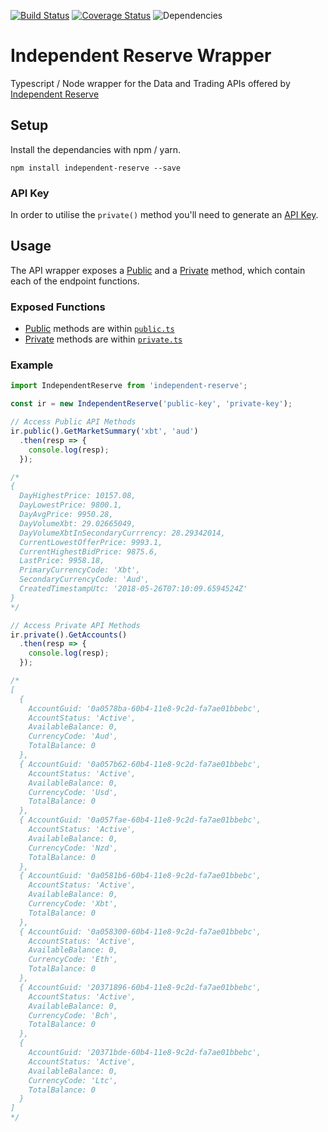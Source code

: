[![Build Status](https://travis-ci.org/sketchthat/independentreserve.svg?branch=master)](https://travis-ci.org/sketchthat/independentreserve) [![Coverage Status](https://coveralls.io/repos/github/sketchthat/independentreserve/badge.svg?branch=master)](https://coveralls.io/github/sketchthat/independentreserve?branch=master)
![Dependencies](https://david-dm.org/sketchthat/independentreserve.svg)

# Independent Reserve Wrapper

Typescript / Node wrapper for the Data and Trading APIs offered by [Independent Reserve](https://www.independentreserve.com)

## Setup

Install the dependancies with npm / yarn.

```
npm install independent-reserve --save
```

### API Key

In order to utilise the `private()` method you'll need to generate an [API Key](https://www.independentreserve.com/API#authentication).

## Usage

The API wrapper exposes a [Public](https://www.independentreserve.com/API#public) and a [Private](https://www.independentreserve.com/API#private) method, which contain each of the endpoint functions.

### Exposed Functions
- [Public](https://github.com/sketchthat/independentreserve/wiki/Public-Methods) methods are within [`public.ts`](https://github.com/sketchthat/independentreserve/blob/master/src/public.ts)
- [Private](https://github.com/sketchthat/independentreserve/wiki/Private-Methods) methods are within [`private.ts`](https://github.com/sketchthat/independentreserve/blob/master/src/private.ts)

### Example

```typescript
import IndependentReserve from 'independent-reserve';

const ir = new IndependentReserve('public-key', 'private-key');

// Access Public API Methods
ir.public().GetMarketSummary('xbt', 'aud')
  .then(resp => {
    console.log(resp);
  });

/*
{
  DayHighestPrice: 10157.08,
  DayLowestPrice: 9800.1,
  DayAvgPrice: 9950.28,
  DayVolumeXbt: 29.02665049,
  DayVolumeXbtInSecondaryCurrrency: 28.29342014,
  CurrentLowestOfferPrice: 9993.1,
  CurrentHighestBidPrice: 9875.6,
  LastPrice: 9958.18,
  PrimaryCurrencyCode: 'Xbt',
  SecondaryCurrencyCode: 'Aud',
  CreatedTimestampUtc: '2018-05-26T07:10:09.6594524Z'
}
*/

// Access Private API Methods
ir.private().GetAccounts()
  .then(resp => {
    console.log(resp);
  });

/*
[
  {
    AccountGuid: '0a0578ba-60b4-11e8-9c2d-fa7ae01bbebc',
    AccountStatus: 'Active',
    AvailableBalance: 0,
    CurrencyCode: 'Aud',
    TotalBalance: 0
  },
  { AccountGuid: '0a057b62-60b4-11e8-9c2d-fa7ae01bbebc',
    AccountStatus: 'Active',
    AvailableBalance: 0,
    CurrencyCode: 'Usd',
    TotalBalance: 0
  },
  { AccountGuid: '0a057fae-60b4-11e8-9c2d-fa7ae01bbebc',
    AccountStatus: 'Active',
    AvailableBalance: 0,
    CurrencyCode: 'Nzd',
    TotalBalance: 0
  },
  { AccountGuid: '0a0581b6-60b4-11e8-9c2d-fa7ae01bbebc',
    AccountStatus: 'Active',
    AvailableBalance: 0,
    CurrencyCode: 'Xbt',
    TotalBalance: 0
  },
  { AccountGuid: '0a058300-60b4-11e8-9c2d-fa7ae01bbebc',
    AccountStatus: 'Active',
    AvailableBalance: 0,
    CurrencyCode: 'Eth',
    TotalBalance: 0
  },
  { AccountGuid: '20371896-60b4-11e8-9c2d-fa7ae01bbebc',
    AccountStatus: 'Active',
    AvailableBalance: 0,
    CurrencyCode: 'Bch',
    TotalBalance: 0
  },
  {
    AccountGuid: '20371bde-60b4-11e8-9c2d-fa7ae01bbebc',
    AccountStatus: 'Active',
    AvailableBalance: 0,
    CurrencyCode: 'Ltc',
    TotalBalance: 0
  }
]
*/
```



